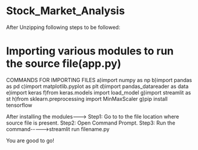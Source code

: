 # Stock_Market_Analysis
After Unzipping following steps to be followed:
# Importing various modules to run the source file(app.py)
COMMANDS FOR IMPORTING FILES
a)import numpy as np
b)import pandas as pd
c)import matplotlib.pyplot as plt
d)import pandas_datareader as data
e)import keras
f)from keras.models import load_model
g)import streamlit as st
h)from sklearn.preprocessing import MinMaxScaler
g)pip install tensorflow

After installing the modules--->
Step1: Go to to the file location where source file is present.
Step2: Open Command Prompt.
Step3: Run the command----->streamlit run filename.py
  
  You are good to go!

